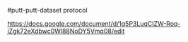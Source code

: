 #putt-putt-dataset protocol

https://docs.google.com/document/d/1q5P3LuqCIZW-Roq-jZgk72eXdbwc0Wl88NoDY5Vmq08/edit

